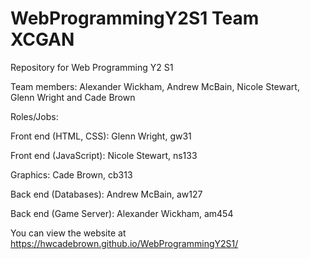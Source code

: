 # WebProgrammingY2S1 Team XCGAN
Repository for Web Programming Y2 S1

Team members: Alexander Wickham, Andrew McBain, 
Nicole Stewart, Glenn Wright and Cade Brown

Roles/Jobs:

Front end (HTML, CSS): Glenn Wright, gw31

Front end (JavaScript): Nicole Stewart, ns133

Graphics: Cade Brown, cb313

Back end (Databases): Andrew McBain, aw127

Back end (Game Server): Alexander Wickham, am454

You can view the website at https://hwcadebrown.github.io/WebProgrammingY2S1/
